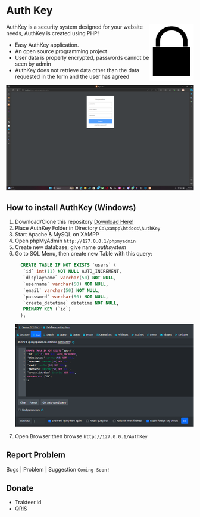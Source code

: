 # Auth Key 

<img src="https://github.com/VitoKaryadi/auth-system/blob/main/README ASSETS/authkey.png" align="right"
     alt="AuthKey Logo" width="120">

AuthKey is a security system designed for your website needs, AuthKey is created using PHP!

* Easy AuthKey application.
* An open source programming project
* User data is properly encrypted,
  passwords cannot be seen by admin
* AuthKey does not retrieve data other than the data requested
  in the form and the user has agreed

<p align="center">
  <img src="https://github.com/VitoKaryadi/auth-system/blob/c39d49decddcce1680c9093e7a842276b78290ad/README ASSETS/Screenshot%202023-10-20%20191914.png?raw=true" alt="AuthKey System" width="738">
</p>

## How to install AuthKey (Windows)

1. Download/Clone this repository [Download Here!](https://github.com/VitoKaryadi/auth-system/archive/refs/heads/main.zip)
2. Place AuthKey Folder in Directory `C:\xampp\htdocs\AuthKey`
3. Start Apache & MySQL on XAMPP
4. Open phpMyAdmin `http://127.0.0.1/phpmyadmin`
5. Create new database; give name _authsystem_
6. Go to SQL Menu, then create new Table with this query:
   ```sql
     CREATE TABLE IF NOT EXISTS `users` (
      `id` int(11) NOT NULL AUTO_INCREMENT,
      `displayname` varchar(50) NOT NULL,
      `username` varchar(50) NOT NULL,
      `email` varchar(50) NOT NULL,
      `password` varchar(50) NOT NULL,
      `create_datetime` datetime NOT NULL,
      PRIMARY KEY (`id`)
     );
   ```
   <p align="center">
        <img src="https://github.com/VitoKaryadi/auth-system/blob/main/README ASSETS/Screenshot%202023-10-20%20200211.png" alt="SQL Query" width="738">
   </p>
7. Open Browser then browse `http://127.0.0.1/AuthKey`

## Report Problem

Bugs | Problem | Suggestion
`Coming Soon!`

## Donate

* Trakteer.id
* QRIS
